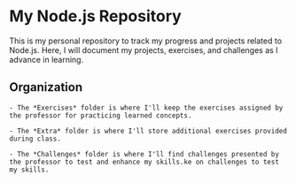 # My Node.js Repository

This is my personal repository to track my progress and projects related to Node.js. Here, I will document my projects, exercises, and challenges as I advance in learning.

## Organization

    - The *Exercises* folder is where I'll keep the exercises assigned by the professor for practicing learned concepts.

    - The *Extra* folder is where I'll store additional exercises provided during class.

    - The *Challenges* folder is where I'll find challenges presented by the professor to test and enhance my skills.ke on challenges to test my skills.
    